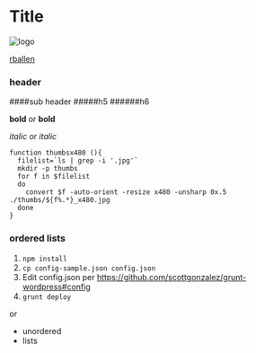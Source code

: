 Title
================
![logo](http://ombuntu.com/ombuntu-logo.png)

[rballen](http://rballen.github.com)

### header
####sub header
#####h5
######h6 


**bold** or __bold__

*italic* or _italic_

```terminal
function thumbsx480 (){
  filelist=`ls | grep -i '.jpg'`
  mkdir -p thumbs
  for f in $filelist
  do
    convert $f -auto-orient -resize x480 -unsharp 0x.5 ./thumbs/${f%.*}_x480.jpg
  done
}
```

### ordered lists
1. `npm install`
1. `cp config-sample.json config.json`
1. Edit config.json per https://github.com/scottgonzalez/grunt-wordpress#config
1. `grunt deploy`


or

* unordered
* lists